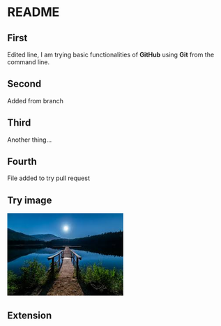 # README

## First
Edited line, I am trying basic functionalities of **GitHub** using **Git** from the command line.

## Second
Added from branch

## Third
Another thing...

## Fourth
File added to try pull request

## Try image
![An image](try.jpeg)


## Extension
